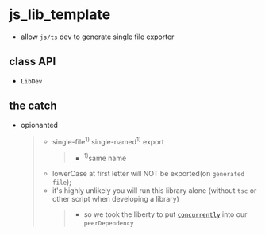 ﻿# js_lib_template

-   allow `js/ts` dev to generate single file exporter

## class API

-   `LibDev`

## the catch

-   opionanted
    > -   single-file<sup>1)</sup> single-named<sup>1)</sup> export
    >     > -   <sup>1)</sup>same name
    > -   lowerCase at first letter will NOT be exported(on `generated file`);
    > -   it's highly unlikely you will run this library alone (without `tsc` or other script when
    >     developing a library)
    >     > -   so we took the liberty to put
    >     >     [`concurrently`](https://www.npmjs.com/package/concurrently) into our
    >     >     `peerDependency`

